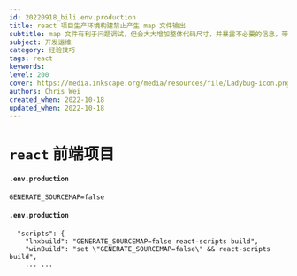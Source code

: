 ```yaml
---
id: 20220918_bili.env.production
title: react 项目生产环境构建禁止产生 map 文件输出
subtitle: map 文件有利于问题调试，但会大大增加整体代码尺寸，并暴露不必要的信息，带来安全隐患
subject: 开发运维
category: 经验技巧
tags: react
keywords: 
level: 200
cover: https://media.inkscape.org/media/resources/file/Ladybug-icon.png
authors: Chris Wei
created_when: 2022-10-18
updated_when: 2022-10-18
---
```


# `react` 前端项目

#### `.env.production`

```
GENERATE_SOURCEMAP=false
```

#### `.env.production`

```
  "scripts": {
    "lnxbuild": "GENERATE_SOURCEMAP=false react-scripts build",
    "winBuild": "set \"GENERATE_SOURCEMAP=false\" && react-scripts build",
    ... ...

```
